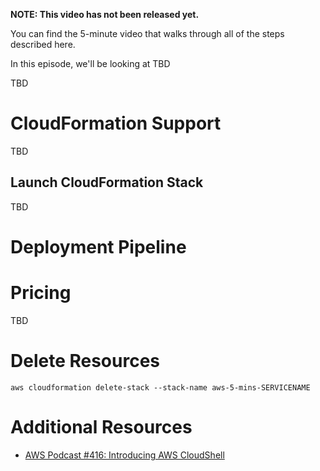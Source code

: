 **NOTE: This video has not been released yet.**

You can find the 5-minute video that walks through all of the steps described here. 

In this episode, we'll be looking at TBD

TBD


# CloudFormation Support
TBD


## Launch CloudFormation Stack

TBD


# Deployment Pipeline

# Pricing
TBD

# Delete Resources

```
aws cloudformation delete-stack --stack-name aws-5-mins-SERVICENAME
```


# Additional Resources

* [AWS Podcast #416: Introducing AWS CloudShell](https://aws.amazon.com/podcasts/416-introducing-aws-cloudshell/)